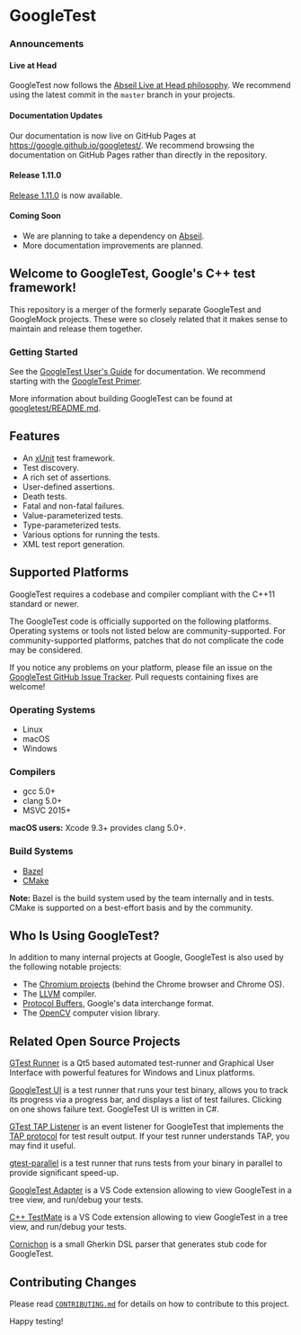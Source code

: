 # GoogleTest

### Announcements

#### Live at Head

GoogleTest now follows the
[Abseil Live at Head philosophy](https://abseil.io/about/philosophy#upgrade-support). We recommend using the latest
commit in the `master` branch in your projects.

#### Documentation Updates

Our documentation is now live on GitHub Pages at
https://google.github.io/googletest/. We recommend browsing the documentation on GitHub Pages rather than directly in
the repository.

#### Release 1.11.0

[Release 1.11.0](https://github.com/google/googletest/releases/tag/release-1.11.0)
is now available.

#### Coming Soon

* We are planning to take a dependency on
  [Abseil](https://github.com/abseil/abseil-cpp).
* More documentation improvements are planned.

## Welcome to **GoogleTest**, Google's C++ test framework!

This repository is a merger of the formerly separate GoogleTest and GoogleMock projects. These were so closely related
that it makes sense to maintain and release them together.

### Getting Started

See the [GoogleTest User's Guide](https://google.github.io/googletest/) for documentation. We recommend starting with
the
[GoogleTest Primer](https://google.github.io/googletest/primer.html).

More information about building GoogleTest can be found at
[googletest/README.md](googletest/README.md).

## Features

* An [xUnit](https://en.wikipedia.org/wiki/XUnit) test framework.
* Test discovery.
* A rich set of assertions.
* User-defined assertions.
* Death tests.
* Fatal and non-fatal failures.
* Value-parameterized tests.
* Type-parameterized tests.
* Various options for running the tests.
* XML test report generation.

## Supported Platforms

GoogleTest requires a codebase and compiler compliant with the C++11 standard or newer.

The GoogleTest code is officially supported on the following platforms. Operating systems or tools not listed below are
community-supported. For community-supported platforms, patches that do not complicate the code may be considered.

If you notice any problems on your platform, please file an issue on the
[GoogleTest GitHub Issue Tracker](https://github.com/google/googletest/issues). Pull requests containing fixes are
welcome!

### Operating Systems

* Linux
* macOS
* Windows

### Compilers

* gcc 5.0+
* clang 5.0+
* MSVC 2015+

**macOS users:** Xcode 9.3+ provides clang 5.0+.

### Build Systems

* [Bazel](https://bazel.build/)
* [CMake](https://cmake.org/)

**Note:** Bazel is the build system used by the team internally and in tests. CMake is supported on a best-effort basis
and by the community.

## Who Is Using GoogleTest?

In addition to many internal projects at Google, GoogleTest is also used by the following notable projects:

* The [Chromium projects](http://www.chromium.org/) (behind the Chrome browser and Chrome OS).
* The [LLVM](http://llvm.org/) compiler.
* [Protocol Buffers](https://github.com/google/protobuf), Google's data interchange format.
* The [OpenCV](http://opencv.org/) computer vision library.

## Related Open Source Projects

[GTest Runner](https://github.com/nholthaus/gtest-runner) is a Qt5 based automated test-runner and Graphical User
Interface with powerful features for Windows and Linux platforms.

[GoogleTest UI](https://github.com/ospector/gtest-gbar) is a test runner that runs your test binary, allows you to track
its progress via a progress bar, and displays a list of test failures. Clicking on one shows failure text. GoogleTest UI
is written in C#.

[GTest TAP Listener](https://github.com/kinow/gtest-tap-listener) is an event listener for GoogleTest that implements
the
[TAP protocol](https://en.wikipedia.org/wiki/Test_Anything_Protocol) for test result output. If your test runner
understands TAP, you may find it useful.

[gtest-parallel](https://github.com/google/gtest-parallel) is a test runner that runs tests from your binary in parallel
to provide significant speed-up.

[GoogleTest Adapter](https://marketplace.visualstudio.com/items?itemName=DavidSchuldenfrei.gtest-adapter)
is a VS Code extension allowing to view GoogleTest in a tree view, and run/debug your tests.

[C++ TestMate](https://github.com/matepek/vscode-catch2-test-adapter) is a VS Code extension allowing to view GoogleTest
in a tree view, and run/debug your tests.

[Cornichon](https://pypi.org/project/cornichon/) is a small Gherkin DSL parser that generates stub code for GoogleTest.

## Contributing Changes

Please read
[`CONTRIBUTING.md`](https://github.com/google/googletest/blob/master/CONTRIBUTING.md)
for details on how to contribute to this project.

Happy testing!
